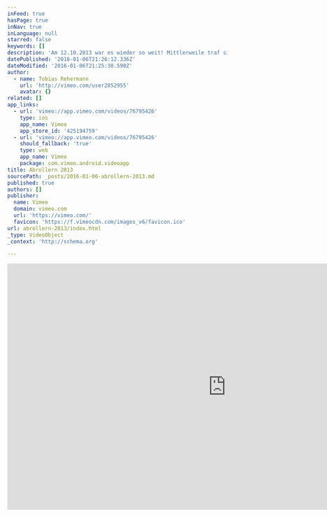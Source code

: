 ```yaml
---
inFeed: true
hasPage: true
inNav: true
inLanguage: null
starred: false
keywords: []
description: 'Am 12.10.2013 war es wieder so weit! Mittlerweile traf sich die norddeutsche Blechrollerszene zum 15. Mal zum Abrollern im schönen Aurich um gemeinsam den Übergang von der Fahr- in die Schraubsaison einzuleiten.'
datePublished: '2016-01-06T21:26:12.336Z'
dateModified: '2016-01-06T21:25:30.590Z'
author:
  - name: Tobias Rehermann
    url: 'http://vimeo.com/user2852955'
    avatar: {}
related: []
app_links:
  - url: 'vimeo://app.vimeo.com/videos/76795426'
    type: ios
    app_name: Vimeo
    app_store_id: '425194759'
  - url: 'vimeo://app.vimeo.com/videos/76795426'
    should_fallback: 'true'
    type: web
    app_name: Vimeo
    package: com.vimeo.android.videoapp
title: Abrollern 2013
sourcePath: _posts/2016-01-06-abrollern-2013.md
published: true
authors: []
publisher:
  name: Vimeo
  domain: vimeo.com
  url: 'https://vimeo.com/'
  favicon: 'https://f.vimeocdn.com/images_v6/favicon.ico'
url: abrollern-2013/index.html
_type: VideoObject
_context: 'http://schema.org'

---
```

<iframe src="https://cdn.embedly.com/widgets/media.html?src=https%3A%2F%2Fplayer.vimeo.com%2Fvideo%2F76795426&amp;url=https%3A%2F%2Fvimeo.com%2F76795426&amp;image=http%3A%2F%2Fi.vimeocdn.com%2Fvideo%2F451748758_1280.jpg&amp;key=b7d04c9b404c499eba89ee7072e1c4f7&amp;type=text%2Fhtml&amp;schema=vimeo" width="1000" height="563" scrolling="no" frameborder="0" allowfullscreen="allowfullscreen" style=""></iframe>